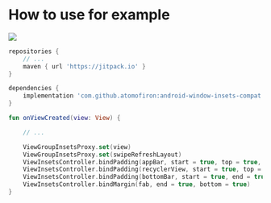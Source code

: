 # How to use for example
[![](https://jitpack.io/v/atomofiron/android-window-insets-compat.svg)](https://jitpack.io/#atomofiron/android-window-insets-compat)

```gradle
repositories {
    // ...
    maven { url 'https://jitpack.io' }
}

dependencies {
    implementation 'com.github.atomofiron:android-window-insets-compat:1.0.0'
}
```

```kotlin
fun onViewCreated(view: View) {

    // ...

    ViewGroupInsetsProxy.set(view)
    ViewGroupInsetsProxy.set(swipeRefreshLayout)
    ViewInsetsController.bindPadding(appBar, start = true, top = true, end = true)
    ViewInsetsController.bindPadding(recyclerView, start = true, top = true, end = true, bottom = true)
    ViewInsetsController.bindPadding(bottomBar, start = true, end = true, bottom = true)
    ViewInsetsController.bindMargin(fab, end = true, bottom = true)
}
```
